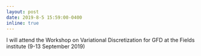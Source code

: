 ```yaml
---
layout: post
date: 2019-8-5 15:59:00-0400
inline: true
---
```


I will attend the Workshop on Variational Discretization for GFD at the Fields institute (9-13 September 2019)
